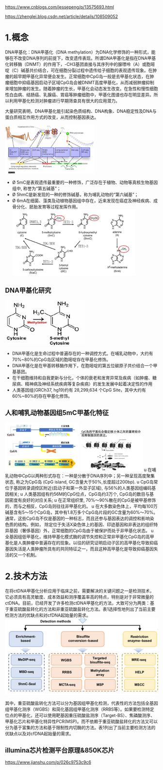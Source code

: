 https://www.cnblogs.com/jessepeng/p/13575693.html

https://zhenglei.blog.csdn.net/article/details/108509052

# 1.概念
DNA甲基化：DNA甲基化（DNA methylation）为DNA化学修饰的一种形式，能够在不改变DNA序列的前提下，改变遗传表现。所谓DNA甲基化是指在DNA甲基化转移酶（DNMT）的作用下，-CH3基团直接与其序列中的腺嘌呤（A）或胞嘧啶（C）碱基共价结合，可在细胞分裂过程中遗传给子细胞的表观遗传现象。在肿瘤的超早期甲基化异常便会发生。正常细胞中CpG岛一般是去甲基化状态，在肿瘤细胞中抑癌基因启动子区域CpG岛会被DNMT高度甲基化，从而减弱肿瘤抑制来增加肿瘤的发生。随着肿瘤的生长，甲基化会动态发生改变。在急性和慢性细胞性白血病、结肠癌、乳腺癌、胃癌等肿瘤细胞中，甲基化图谱也存在明显差异。所以利用甲基化检测对肿瘤进行早期筛查具有很大的应用潜力。

大量研究表明，DNA甲基化能引起染色质结构、DNA构象、DNA稳定性及DNA与蛋白质相互作用方式的改变，从而控制基因表达。

![](./pics/20220511.jpg)

+ Ø	5mC是表观遗传最重要的一种修饰，广泛存在于植物、动物等真核生物基因组中, 称誉为“第五碱基”；
+ Ø	5hmC是新发现的一种的修饰碱基，称为哺乳动物的“第六碱基”；
+ Ø	6mA在细菌、藻类及动植物基因组中存在，近来发现在癌症及神经疾病、成骨分化、胚胎发育等过程发挥作用。
![](./pics/202205111.png)

## DNA甲基化研究
![](./pics/202205112.png)
+ DNA甲基化是生命过程中普遍存在的一种调控方式。在哺乳动物中，大约有70%~80%的CpG岛区域的胞嘧啶存在甲基化修饰。
+ DNA甲基化是在甲基转移酶作用下，在胞嘧啶的第五位碳原子共价结合一个甲基基团。
+ 在干细胞维持和自我更新与分化，个体的衰老和发育异常及疾病（如肿瘤、糖尿病、精神病及神经系统疾病等复杂疾病）的发生发展中起着决定性的作用
+ 人类基因组(GRCh37, hg19)约有 28,299,634 个CpG Site，其中大约有60%~80%的存在甲基化修饰。

## 人和哺乳动物基因组5mC甲基化特征
![](./pics/202205113.png) ![](./pics/202205114.png)
u	在哺乳动物中CpG以两种形式存在：一种是分散于DNA序列中；另一种呈现高度聚集状态, 称之为CpG岛 (CpG island, GC含量大于50%,长度超过200bp).
u	CpG岛常位于基因转录调控区附近(启动子和第一外显子区域), 与56%的人类基因组编码基因相关;
u	人类基因组有约56M的CpG位点，CpG岛约3万个, CpG岛的数目与基因密度有良好的对应关系;
u	在正常组织里, 70%～90%散在的CpG是被甲基修饰的，而与之相反，CpG岛则往往非甲基化的。
u	在大多数染色体上，平均每100万碱基含有5～15个CpG岛，其中有1.8万多个CpG岛片段的GC含量为60%～70%。通常，这些CpG岛不仅是基因的一种标志，而且还参与基因表达的调控和影响染色质的结构。例如， 除定位于失活X染色体上的基因、印迹基因和非表达的组织特异基因（奢侈基因）外，正常细胞的CpG岛由于被保护而处于非甲基化状态。
u	全基因组低甲基化，维持甲基化模式酶的调节失控和正常非甲基化CpG岛的高甲基化是人类肿瘤中普遍存在的现象。以往的研究证明启动子区的高甲基化导致抑癌基因失活是人类肿瘤所具有的共同特征之一，而且这种高甲基化是导致抑癌基因失活的又一个机制。

# 2.技术方法
在将ctDNA甲基化分析应用于临床之前，需要解决的关键问题之一是检测技术，它必须具有高灵敏度、成本效益和测序覆盖率高的特点，特别是对于非常微量的ctDNA。目前，已经开发了许多检测ctDNA甲基化的方法，大致可分为两类：基于重亚硫酸盐转化的方法和非重亚硫酸盐转化方法。表1选择性地列出了当前主要检测方法的优缺点和对cfDNA起始量的需求。
![](./pics/20220829.png)

其中，重亚硫酸盐转化方法可以分为基因组甲基化检测，代表性的方法包括全基因组甲基化测序（WGBS）和简化基因组甲基化测序（RRBS等）。如果要检测特定位点的甲基化，还可以使用靶基因重压硫酸盐测序（Target-BS）、焦磷酸测序、甲基化芯片和甲基化特异性PCR(MSP)。而不依赖于重亚硫酸盐转化的方法又可以分为基于富集的方法和基于限制性内切酶的方法。表1列出了当前主要检测方法的优缺点以及对cfDNA起始量的需求。


##  illumina芯片检测平台原理&850K芯片

https://www.jianshu.com/p/026c9753c9c6



